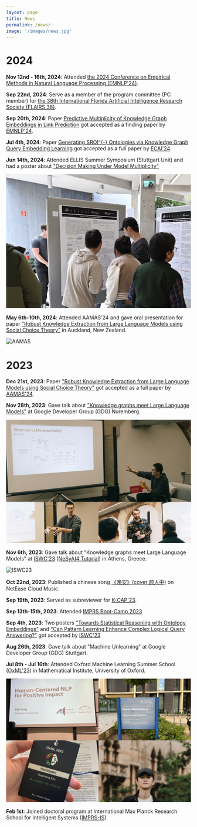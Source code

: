 ```yaml
---
layout: page
title: News
permalink: /news/
image: '/images/news.jpg'
---
```

# 2024

**Nov 12nd - 16th, 2024**: Attended [the 2024 Conference on Empirical Methods in Natural Language Processing (EMNLP'24)](https://2024.emnlp.org/).

**Sep 22nd, 2024**: Serve as a member of the program committee (PC member) for [the 38th International Florida Artificial Intelligence Research Society (FLAIRS 38)](https://www.flairs-38.info/).

**Sep 20th, 2024**: Paper [Predictive Multiplicity of Knowledge Graph Embeddings in Link Prediction](https://arxiv.org/abs/2408.08226) got accepted as a finding paper by [EMNLP'24](https://2024.emnlp.org/).

**Jul 4th, 2024**: Paper [Generating SROI^{-} Ontologies via Knowledge Graph Query Embedding Learning](https://arxiv.org/pdf/2407.09212) got accepted as a full paper by [ECAI'24](https://www.ecai2024.eu/).

**Jun 14th, 2024**: Attended ELLIS Summer Symposium (Stuttgart Unit) and had a poster about ["Decision Making Under Model Multiplicity"](https://ellis.eu/events)

![ELLIS](/images/ELLIS2024.jpg)

**May 6th-10th, 2024**: Attended AAMAS'24 and gave oral presentation for paper ["Robust Knowledge Extraction from Large Language Models using Social Choice Theory"](https://arxiv.org/abs/2312.14877) in Auckland, New Zealand.

![AAMAS](/images/AAMAS24.JPG)

# 2023

**Dec 21st, 2023**: Paper ["Robust Knowledge Extraction from Large Language Models using Social Choice Theory"](https://arxiv.org/abs/2312.14877) got accepted as a full paper by [AAMAS'24](https://www.aamas2024-conference.auckland.ac.nz/).

**Nov 28th, 2023**: Gave talk about ["Knowledge graphs meet Large Language Models"](https://www.linkedin.com/posts/google-developer-group-nuremberg_we-are-super-excited-to-announce-yuqicheng-activity-7132993111739314176-hpBr?utm_source=share&utm_medium=member_desktop) at Google Developer Group (GDG) Nuremberg. 

![GDG23](/images/GDG23.JPG)

**Nov 6th, 2023**: Gave talk about "Knowledge graphs meet Large Language Models" at [ISWC'23](https://iswc2023.semanticweb.org/) ([NeSyAI4 Tutorial](https://sites.google.com/view/nesyai4-2023/home)) in Athens, Greece.

![ISWC23](/images/ISWC23.JPG)

**Oct 22nd, 2023**: Published a chinese song [《晚安》(cover 颜人中)](https://music.163.com/#/song?id=2092813657) on NetEase Cloud Music.

**Sep 19th, 2023**: Served as subreviewer for [K-CAP'23](https://www.k-cap.org/2023/).

**Sep 13th-15th, 2023**: Attended [IMPRS Boot-Camp 2023](https://imprs.is.mpg.de/events/imprs-is-2023-boot-camp)

**Sep 4th, 2023**: Two posters ["Towards Statistical Reasoning with Ontology Embeddings"](https://hozo.jp/ISWC2023_PD-Industry-proc/ISWC2023_paper_442.pdf) and ["Can Pattern Learning Enhance Complex Logical Query Answering?"](https://hozo.jp/ISWC2023_PD-Industry-proc/ISWC2023_paper_463.pdf) got accepted by [ISWC'23](https://iswc2023.semanticweb.org/)

**Aug 26th, 2023**: Gave talk about "Machine Unlearning" at Google Developer Group (GDG) Stuttgart.

**Jul 8th - Jul 16th**: Attended Oxford Machine Learning Summer School ([OxML'23](https://www.oxfordml.school/program)) in Mathematical Institute, University of Oxford.

![OxML23](/images/OxML23.JPG)

**Feb 1st**: Joined doctoral program at International Max Planck Research School for Intelligent Systems ([IMPRS-IS](https://imprs.is.mpg.de/)).